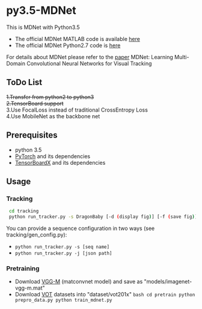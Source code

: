 # py3.5-MDNet
This is MDNet with Python3.5

- The official MDNet MATLAB code is available [here](https://github.com/HyeonseobNam/MDNet) 
- The official MDNet Python2.7 code is [here](https://github.com/HyeonseobNam/py-MDNet)

For details about MDNet please refer to the [paper](https://www.cv-foundation.org/openaccess/content_cvpr_2016/papers/Nam_Learning_Multi-Domain_Convolutional_CVPR_2016_paper.pdf) MDNet: Learning Multi-Domain Convolutional Neural Networks for Visual Tracking

## ToDo List
~~1.Transfer from python2 to python3~~  
~~2.TensorBoard support~~  
3.Use FocalLoss instead of traditional CrossEntropy Loss  
4.Use MobileNet as the backbone net  

## Prerequisites
  - python 3.5
  - [PyTorch](http://pytorch.org/) and its dependencies
  - [TensorBoardX](https://github.com/lanpa/tensorboard-pytorch) and its dependencies
 
## Usage
 
### Tracking
  ```bash
   cd tracking
   python run_tracker.py -s DragonBaby [-d (display fig)] [-f (save fig)]
  ```
   You can provide a sequence configuration in two ways (see tracking/gen_config.py):
   - ```python run_tracker.py -s [seq name]```
   - ```python run_tracker.py -j [json path]```
   
### Pretraining
   - Download [VGG-M](http://www.vlfeat.org/matconvnet/models/imagenet-vgg-m.mat) (matconvnet model) and save as "models/imagenet-vgg-m.mat"
   - Download [VOT](http://www.votchallenge.net/) datasets into "dataset/vot201x"
	```bash
	cd pretrain
   python prepro_data.py
   python train_mdnet.py
	```
  

